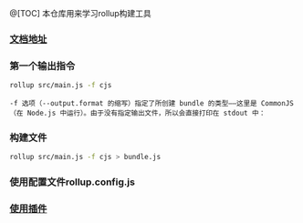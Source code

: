 @[TOC] 本仓库用来学习rollup构建工具

### [文档地址](https://www.rollupjs.com/guide/tutorial/)

### 第一个输出指令
```bash
rollup src/main.js -f cjs
````

```
-f 选项（--output.format 的缩写）指定了所创建 bundle 的类型——这里是 CommonJS（在 Node.js 中运行）。由于没有指定输出文件，所以会直接打印在 stdout 中：
```

### 构建文件
```bash
rollup src/main.js -f cjs > bundle.js
```

### 使用配置文件rollup.config.js

### [使用插件](https://rollupjs.org/guide/en/#plugins)


